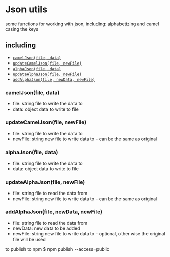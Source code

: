 

# Json utils

some functions for working with json, including: alphabetizing and camel casing the keys


## including

- [`camelJson(file, data)`](#camelJson-options)
- [`updateCamelJson(file, newFile)`](#updateCamelJson-options) 
- [`alphaJson(file, data)`](#alphaJson-options)
- [`updateAlphaJson(file, newFile)`](#updateAlphaJson-options) 
- [`addAlphaJson(file, newData, newFile)`](#addAlphaJson-options) 



### camelJson(file, data)

- file: string file to write the data to
- data: object data to write to file

### updateCamelJson(file, newFile)

- file: string file to write the data to
- newFile: string new file to write data to - can be the same as original

### alphaJson(file, data)

- file: string file to write the data to
- data: object data to write to file

### updateAlphaJson(file, newFile)

- file: string file to read the data from
- newFile: string new file to write data to - can be the same as original


### addAlphaJson(file, newData, newFile)

- file: string file to read the data from
- newData: new data to be added
- newFile: string new file to write data to - optional, other wise the original file will be used

to publish to npm
$ npm publish --access=public
